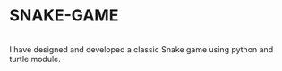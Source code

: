 # SNAKE-GAME

<br>
I have designed and developed a classic Snake game using python and turtle module.
